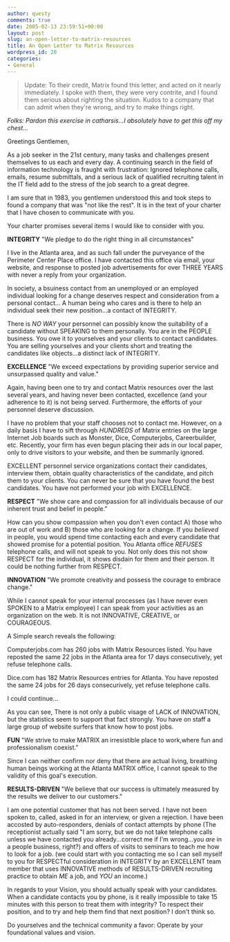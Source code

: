 ```yaml
---
author: questy
comments: true
date: 2005-02-13 23:59:51+00:00
layout: post
slug: an-open-letter-to-matrix-resources
title: An Open Letter to Matrix Resources
wordpress_id: 20
categories:
- General
---
```


<blockquote>Update: To their credit, Matrix found this letter, and acted on it nearly immediately. I spoke with them, they were very contrite, and I found them serious about righting the situation. Kudos to a company that can admit when they're wrong, and try to make things right.</blockquote>


_Folks: Pardon this exercise in catharsis...I absolutely have to get this off my chest..._

Greetings Gentlemen,

As a job seeker in the 21st century, many tasks and challenges present themselves to us each and every day. A continuing search in the field of information technology is fraught with frustration: Ignored telephone calls, emails, resume submittals, and a serious lack of qualified recruiting talent in the IT field add to the stress of the job search to a great degree.

I am sure that in 1983, you gentlemen understood this and took steps to found a company that was "not like the rest". It is in the text of your charter that I have chosen to communicate with you.

Your charter promises several items I would like to consider with you.

**INTEGRITY**
"We pledge to do the right thing in all circumstances"

I live in the Atlanta area, and as such fall under the purveyance of the Perimeter Center Place office. I have contacted this office via email, your website, and response to posted job advertisements for over THREE YEARS with never a reply from your organization.

In society, a bsuiness contact from an unemployed or an employed individual looking for a change deserves respect and consideration from a personal contact... A human being who cares and is there to help an individual seek their new position...a contact of INTEGRITY.

There is *NO WAY* your personnel can possibly know the suitability of a candidate without SPEAKING to them personally. You are in the PEOPLE business. You owe it to yourselves and your clients to contact candidates. You are selling yourselves and your clients short and treating the candidates like objects...a distinct lack of INTEGRITY.

**EXCELLENCE**
"We exceed expectations by providing superior service and unsurpassed quality and value."

Again, having been one to try and contact Matrix resources over the last several years, and having never been contacted, excellence (and your adherence to it) is not being served. Furthermore, the efforts of your personnel deserve discussion.

I have no problem that your staff chooses not to contact me. However, on a daily basis I have to sift through *HUNDREDS* of Matrix entries on the large Internet Job boards such as Monster, Dice, Computerjobs, Careerbuilder, etc. Recently, your firm has even begun placing their ads in our local paper, only to drive visitors to your website, and then be summarily ignored.

EXCELLENT personnel service organizations contact their candidates, interview them, obtain quality characteristics of the candidate, and pitch them to your clients. You can never be sure that you have found the best candidates. You have not performed your job with EXCELLENCE.

**RESPECT**
"We show care and compassion for all individuals because of our inherent trust and belief in people."

How can you show compassion when you don't even contact A) those who are out of work and B) those who are looking for a change. If you *believed* in people, you would spend time contacting each and every candidate that showed promise for a potential position. You Atlanta office *REFUSES* telephone calls, and will not speak to you. Not only does this not show RESPECT for the individual, it shows disdain for them and their person. It could be nothing further from RESPECT.

**INNOVATION**
"We promote creativity and possess the courage to embrace change."

While I cannot speak for your internal processes (as I have never even SPOKEN to a Matrix employee) I can speak from your activities as an organization on the web. It is not INNOVATIVE, CREATIVE, or COURAGEOUS.

A Simple search reveals the following:

Computerjobs.com has 260 jobs with Matrix Resources listed. You have reposted the same 22 jobs in the Atlanta area for 17 days consecutively, yet refuse telephone calls.

Dice.com has 182 Matrix Resources entries for Atlanta. You have reposted the same 24 jobs for 26 days consecurively, yet refuse telephone calls.

I could continue...

As you can see, There is not only a public visage of LACK of INNOVATION, but the statistics seem to support that fact strongly. You have on staff a large group of website surfers that know how to post jobs.

**FUN**
"We strive to make MATRIX an irresistible place to work,where fun and professionalism coexist."

Since I can neither confirm nor deny that there are actual living, breathing human beings working at the Atlanta MATRIX office, I cannot speak to the validity of this goal's execution.

**RESULTS-DRIVEN**
"We believe that our success is ultimately measured by the results we deliver to our customers."

I am one potential customer that has not been served. I have not been spoken to, called, asked in for an interview, or given a rejection. I have been accosted by auto-responders, denials of contact attempts by phone (The receptionist actually said "I am sorry, but we do not take telephone calls unless we have contacted you already...correct me if I'm wrong...you *are* in a people business, right?) and offers of visits to seminars to teach me how to look for a job. (we could start with you contacting me so I can sell myself to you for RESPECTful consideration in INTEGRITY by an EXCELLENT team member that uses INNOVATIVE methods of RESULTS-DRIVEN recruiting practice to obtain *ME* a job, and *YOU* an income.)

In regards to your Vision, you should actually speak with your candidates. When a candidate contacts you by phone, is it really impossible to take 15 minutes with this person to treat them with integrity? To respect their position, and to try and help them find that next position? I don't think so.

Do yourselves and the technical community a favor: Operate by your foundational values and vision.
